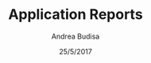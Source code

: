 ---
title: Application Reports
description: This article is about Application reports which provide information about applications being used on monitored servers.
author: Andrea Budisa
date: 25/5/2017
---